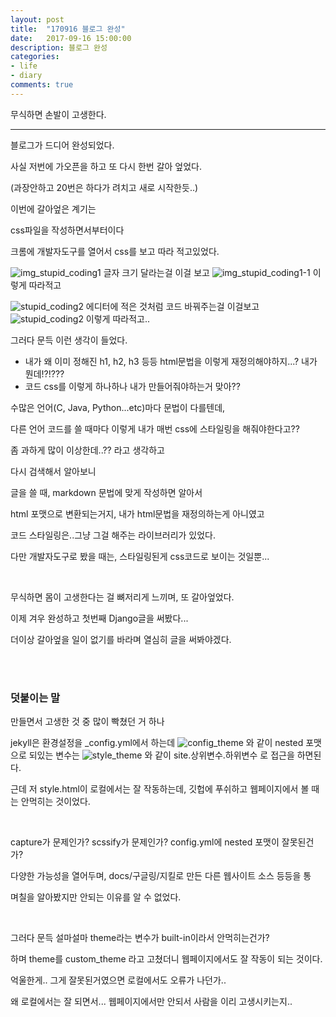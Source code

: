 ```yaml
---
layout: post
title:  "170916 블로그 완성"
date:   2017-09-16 15:00:00
description: 블로그 완성
categories:
- life
- diary
comments: true
---
```


무식하면 손발이 고생한다.

---

블로그가 드디어 완성되었다.

사실 저번에 가오픈을 하고 또 다시 한번 갈아 엎었다.

(과장안하고 20번은 하다가 려치고 새로 시작한듯..)

이번에 갈아엎은 계기는

css파일을 작성하면서부터이다

크롬에 개발자도구를 열어서 css를 보고 따라 적고있었다.

![img_stupid_coding1](https://lh3.googleusercontent.com/9Y1BSm5A0MEYBAsmZqSDKsfoG1mT0m4lsBTTxvQPdhfegU-SuPVCjBqOiCnSoDONny0DRZA2KxAcKM1zLJd-ZZ6fM_1eGxytmdqGE-v_zkFnZ2KoQwg9LXz99WGE5svRKL5kol9RHkqDfcc3s2GVGjCQXn2fUkFfOv8GebU8P0XRB-PcSOgzu52CuQAJt_QIPfX10AZFwDzpAZcN2EnUDqvNu3NY4n9L9GYFUiZGDVZz0okEJejpZIlbGr2tByei1iFNZNauV8ze14ZBr6r438eyvO4wkbmbLoCbi2u5N54SLgp9ls63FUN2xyiqBarWiu8yLLfef5uM9AMPn7ypyN5KfJnNmC6DE1_r_N7BvuJojGHdRcBCtRcBdkcrEmp8hlORD-8GN37EGLjYGVLZS5DzMfxxajJn32MmmqnbwOck8r3VHEBdJeNep19SD99KlTpLGs5T2YxUyX-jgd1NH_FFbhyegRuT4KA8GoxnbGE3eIMwSV-CFLZiRKKgePvCqm8Fm_vo72IEzr_1VPOB3GCO21wcvMG4pZLUweyb2kr1B7oQaOyI37DLXv_hukTSBAv97Pp9xc8CeP1R5QKugJki6sHs75uX1k7nj-WiFg=w718-h448-no)
글자 크기 달라는걸 이걸 보고
![img_stupid_coding1-1](https://lh3.googleusercontent.com/fBDo5tP6LYiZFFlPwreItXX4yKFYBt65wfjbgIulMGS4_l2sedMfMrlE5BEOB-mne3LBiaos3JxMgpatRxxEvStFhIGjPJ4E3FzAGUeIUR9WXIgPCFCr5HAuCgXlrzCI6idPop2RRTgAaUAIclFw0Ka9N0hChEJ5d77Q8YCAGBfMJZmODTqCa8hdzVaJ9VA1ae3w2s03hoWH3SBPkyPRvRTQwSFsVikwNk9bT4OJ0ALnsPGmG4Qll92qb-IEI2RHX7R8N1R6MVgGBh_rUKiR89zlVY8UYx-CPutQIMuZj07iq40_X62BIOvoJlsdrwzJf6cHB40Mj96fRmxp_pehWs8Rn9fI2rygdz_4DZBjT2LmPG7_kphrJvH3hESsnHtqgfeumcItXWRRSJ9ZTd6tPasTkImYUFJFqQs8I23Q5Odhx6YyReEhm8f3PawMnr3-LTPXomth3FAbfZb-sFgOxvVliUPM3FFlp0LDyhyH9QlYi5c74KZ5hLUAoKB0NcjmaWjplHH88rhZn4Gjr6Qs9mriyj9PyZxaKn69i7m5KVMlRVD3nxnXhp_SXm4vvClga1_wcW_e87MRN0d-6hb0YQ56tMOoBSrJlzQXcR91UA=w495-h309-no)
이렇게 따라적고

![stupid_coding2](https://lh3.googleusercontent.com/-OUcMRdpYyywwPBAjRXt7ViQjcnfysp9oaWve_Za08PK1teQdzrh4wwU0ezGhCPJ4MliM9GfU9bQYwCuLhQrgk0xBdfkgJAPB8n_BjLB5J8tDQ86q0yBckDG5vik50gyxHQZGLdll3LCsRVQW32Tjo1XWzxTJVvncWq30ksYx4TGsCFHMGdXtLXc7_XeIs9qar5gZe_omhWD_I3y61ymP9IPMW2RLHDbyv8Htu7wzCvRGyGfN1Mk5GAj9-xBre_qI9hQasjInP49yP8A59luj4D-EqYAcQ5cH_gpfxEXwyMcpoM-sse3W6lQ49zk8WjYdeYc4bfD0CGEPlleBs73t9Bkfojh925ItUTgTH0yl0wHJ2xiNkGIKxtDIh4U9N5LKIcjPVnkbrTj8f_nODZ3J67ch41BwRDtx9HZOBkekeEHwNSvLaobru4fVMzEo4gJBSgKjApZrBr1ejv1PsbjlUxUFrGRfI4PXr7y7v9MPLrvqjRII1yJnMgTfGWukCt6JTqD4pfJW7Qj5K6xAi1nJQ07GfPy90YOKBMOt2A03mXjrhZ51ikg8S5sw4qTq-B-JeIuarUEQpIicdtQfGSkLnf-x3XCam48u2g676PWVw=w2984-h1864-no)
에디터에 적은 것처럼 코드 바꿔주는걸 이걸보고
![stupid_coding2](https://lh3.googleusercontent.com/Id4bHpeDwtFWzavK22YEuXi9RRMNGZ09Z9eP06hdPdwS1sOx0s-d2A7NDp0g41iF8PhQbjK-M7hxQUSyh184TJM495ep62r9mItjXThSECFTy-QHQ06FG461lK9BbipPZeT1MTuKigGto24FxzKpp889zByrB-XX4CsUiFyxxABBWqeObbt3UD_ljasLGW5cSf8PbnVHayrlBG2qOcPXToQiruSNLnLnAhGU1HFweN79WJ2C7QblcyVEzUButgyFWAeP2E08gtPXZJLEybu4Z_8yUsx0WPLjY3ZdZPU9aOJhNb1Id6tWfailLk6FzZvk5jviacvfDPmxbHhECkAuyWCADd7_miIe3ovTRe4DXFz6wSVK1iSLSEtqTncmQa7yoyZm1nfyvJYcc0aeXbJqsI6etNp3CkatFDmNMXtOppnf_1dyZsnSux8jUcBMQyxL5ta4gihd3MXWIAB-BNyvYpMYEUILxTmhTLsIsNrMCi-2gUSSpcv8wxPTHbh7QGM0bbROPqtzYAjuOxscN8c7tY4GfqARq6dZhftBb7NDhUCsoeYLK6H0WShgI90uW0ml8ypn5xdR1OMysj11euWWeWEEiyUNuj9nYPTmcxFmhQ=w2984-h1864-no)
이렇게 따라적고..

그러다 문득 이런 생각이 들었다.

- 내가 왜 이미 정해진 h1, h2, h3 등등 html문법을 이렇게 재정의해야하지...? 내가 뭔데!?!???
- 코드 css를 이렇게 하나하나 내가 만들어줘야하는거 맞아??

수많은 언어(C, Java, Python...etc)마다 문법이 다를텐데,

다른 언어 코드를 쓸 때마다 이렇게 내가 매번 css에 스타일링을 해줘야한다고??

좀 과하게 많이 이상한데..?? 라고 생각하고

다시 검색해서 알아보니

글을 쓸 때, markdown 문법에 맞게 작성하면 알아서

html 포맷으로 변환되는거지, 내가 html문법을 재정의하는게 아니였고

코드 스타일링은..그냥 그걸 해주는 라이브러리가 있었다.

다만 개발자도구로 봤을 때는, 스타일링된게 css코드로 보이는 것일뿐...

<br>

무식하면 몸이 고생한다는 걸 뼈저리게 느끼며, 또 갈아엎었다.

이제 겨우 완성하고 첫번째 Django글을 써봤다...

더이상 갈아엎을 일이 없기를 바라며 열심히 글을 써봐야겠다.


<br><br>
### 덧붙이는 말
만들면서 고생한 것 중 많이 빡쳤던 거 하나

jekyll은 환경설정을 _config.yml에서 하는데
![config_theme](https://lh3.googleusercontent.com/N9uvmuzD6AGhdc72-FErQoQYYx_AhmcU-F2a1pnUGpHQG0XkknDfeaXgxI3sek-lqRVcqkbBFTsoVM3sx0Xut68Ye-APFltul1JhFBeRuxOkCY-enHaE3zVLCrmP27y9TAzggNS7uXCol0zUcPxkTSj01syj4AoI59OhIQzITQflx8oYz4nwkEcEGafm8SPD72BtTIdyE9cU-OGhB3Z2sgdSLEsu-QV1IB4uby9UC6TMwMS-j7PRNep5QmW6yr3SBfpPTj6N09lVOcti6b-94SCc6d5X7wmeAfo7NwghM2Ou6VDMdog3CJ6e9APLza1_bPd4Ic9uV3wBDdtYq_G__ClCsZyFxnm22eC83zfk5H2fbRrVMcWDfcHAejBHRINHeCxH4l4EFW5cOPu1XKxeISaFURJOLuN9kfDbX1g4FqIooLcnl6hwKvUALGhs2FNhnT217F0GCDnBjsJeVTnoxVcLjmozaKOXnZ0yaQtpmM0LGID6VSVTv7vKnhBbEXbFBzrGme5MDJOM4SgZ3zmCGeLGLyqBtK0lEfGO6AvSi_w0QE9iW_0I5RxPR_IcJ4B3WsGD1gNoFoR5qKmoEKlW5kwJMScbOQmM_lDOEbhqPg=w531-h371-no)
와 같이 nested 포맷으로 되있는 변수는
![style_theme](https://lh3.googleusercontent.com/edg_av0s-BPG7lrZCWWtooQG0fpHlB9j8rwaqnrssQsXgUioZ4x55PPgWsedjh632EQH0z5Lt0cuM6P68wXmn6Rn_1ZWIwXz5YHcl_UrbvS3WTEsEIpJbU0SmGvqcpXg_s9aDQPbPxoP8QVr-7jjCp9gzrxsdsR8mdqPpjMAPEttMqCUD0jKC4xnk4H6kwNYEgkclmsdQ8tWzYwsjkZmkBiIdopdTpsJwcJpmF2WtG3WCjmyRzewHyyTDRKHU3c_tdbTBny5-BuY4lfefUr3JPfQf2ovE-0dpPs0cQjBxVlaLeohki-HtzsKMPIsY2jrwBfQ5xvunAWH2IN4j54-JcoX5u9FpwWBOtAwQauKVFBi-kQ7OBBa4j2sUuYxiV1nuiMnBHNTTLlwj19C9QdiQ9_Qjvhvirgl5pi1SjKeQhh8isIpOSmw6L3nzwCmONUNRXYHXbgoEjENUpplEbwoLxAId3Ep3gCAxAUUFIK8Bcb2XsWaNrKJkKoZlkwjoqXuIjfcxuc1EN9Tul2iyGwqi8aupN0Z4L35sDBclXGbYm5BXeX87Zd60AE-i45ooGHKNy5q8AenT-uTDsWfNMsNN7uLBMFUjzD_1VM1t6aX6Q=w562-h160-no)
와 같이 site.상위변수.하위변수 로 접근을 하면된다.

근데 저 style.html이 로컬에서는 잘 작동하는데,
깃헙에 푸쉬하고 웹페이지에서 볼 때는 안먹히는 것이었다.

<br>

capture가 문제인가? scssify가 문제인가? config.yml에 nested 포맷이 잘못된건가?

다양한 가능성을 열어두며, docs/구글링/지킬로 만든 다른 웹사이트 소스 등등을 통

며칠을 알아봤지만 안되는 이유를 알 수 없었다.

<br>

그러다 문득 설마설마 theme라는 변수가 built-in이라서 안먹히는건가?

하며 theme를 custom_theme 라고 고쳤더니 웹페이지에서도 잘 작동이 되는 것이다.

억울한게.. 그게 잘못된거였으면 로컬에서도 오류가 나던가..

왜 로컬에서는 잘 되면서... 웹페이지에서만 안되서 사람을 이리 고생시키는지..


